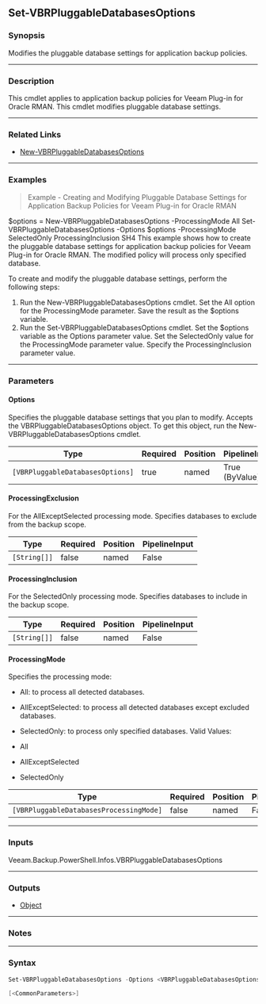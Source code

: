 Set-VBRPluggableDatabasesOptions
--------------------------------

### Synopsis
Modifies the pluggable database settings for application backup policies.

---

### Description

This cmdlet applies to application backup policies for Veeam Plug-in for Oracle RMAN. This cmdlet modifies pluggable database settings.

---

### Related Links
* [New-VBRPluggableDatabasesOptions](New-VBRPluggableDatabasesOptions)

---

### Examples
> Example - Creating and Modifying Pluggable Database Settings for Application Backup Policies for Veeam Plug-in for Oracle RMAN

$options = New-VBRPluggableDatabasesOptions -ProcessingMode All
Set-VBRPluggableDatabasesOptions -Options $options -ProcessingMode SelectedOnly ProcessingInclusion SH4
This example shows how to create the pluggable database settings for application backup policies for Veeam Plug-in for Oracle RMAN. The modified policy will process only specified database.

To create and modify the pluggable database settings, perform the following steps:
1. Run the New-VBRPluggableDatabasesOptions cmdlet. Set the All option for the ProcessingMode parameter. Save the result as the $options variable.
2. Run the Set-VBRPluggableDatabasesOptions cmdlet. Set the $options variable as the Options parameter value. Set the SelectedOnly value for the ProcessingMode parameter value. Specify the ProcessingInclusion parameter value.

---

### Parameters
#### **Options**
Specifies the pluggable database settings that you plan to modify. Accepts the VBRPluggableDatabasesOptions object. To get this object, run the New-VBRPluggableDatabasesOptions cmdlet.

|Type                            |Required|Position|PipelineInput |
|--------------------------------|--------|--------|--------------|
|`[VBRPluggableDatabasesOptions]`|true    |named   |True (ByValue)|

#### **ProcessingExclusion**
For the AllExceptSelected processing mode. Specifies databases to exclude from the backup scope.

|Type        |Required|Position|PipelineInput|
|------------|--------|--------|-------------|
|`[String[]]`|false   |named   |False        |

#### **ProcessingInclusion**
For the SelectedOnly processing mode. Specifies databases to include in the backup scope.

|Type        |Required|Position|PipelineInput|
|------------|--------|--------|-------------|
|`[String[]]`|false   |named   |False        |

#### **ProcessingMode**
Specifies the processing mode:
* All: to process all detected databases.
* AllExceptSelected: to process all detected databases except excluded databases.
* SelectedOnly: to process only specified databases.
Valid Values:

* All
* AllExceptSelected
* SelectedOnly

|Type                                   |Required|Position|PipelineInput|
|---------------------------------------|--------|--------|-------------|
|`[VBRPluggableDatabasesProcessingMode]`|false   |named   |False        |

---

### Inputs
Veeam.Backup.PowerShell.Infos.VBRPluggableDatabasesOptions

---

### Outputs
* [Object](https://learn.microsoft.com/en-us/dotnet/api/System.Object)

---

### Notes

---

### Syntax
```PowerShell
Set-VBRPluggableDatabasesOptions -Options <VBRPluggableDatabasesOptions> [-ProcessingExclusion <String[]>] [-ProcessingInclusion <String[]>] [-ProcessingMode {All | AllExceptSelected | SelectedOnly}] 
```
```PowerShell
[<CommonParameters>]
```
